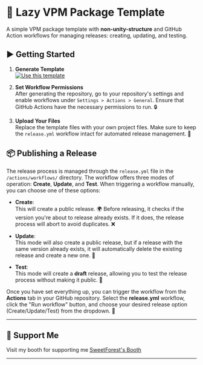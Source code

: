 # 🦙 Lazy VPM Package Template

A simple VPM package template with **non-unity-structure** and GitHub Action workflows for managing releases: creating, updating, and testing.

## ▶ Getting Started

1. **Generate Template**  
   [![Use this template](https://img.shields.io/badge/🌟%20Generate%20Template-Click%20Here-%234fc3f7?style=flat-square&logo=github&logoColor=white)](https://github.com/SweetForest/LazyVPMPackageTemplate/generate)

2. **Set Workflow Permissions**  
   After generating the repository, go to your repository's settings and enable workflows under `Settings > Actions > General`. Ensure that GitHub Actions have the necessary permissions to run. 🔒

3. **Upload Your Files**  
   Replace the template files with your own project files. Make sure to keep the `release.yml` workflow intact for automated release management. 📂

## 📦 Publishing a Release

The release process is managed through the `release.yml` file in the `/actions/workflows/` directory. The workflow offers three modes of operation: **Create**, **Update**, and **Test**. When triggering a workflow manually, you can choose one of these options:

- **Create**:  
  This will create a public release. 🌍 Before releasing, it checks if the version you're about to release already exists. If it does, the release process will abort to avoid duplicates. ❌

- **Update**:  
  This mode will also create a public release, but if a release with the same version already exists, it will automatically delete the existing release and create a new one. 🔄

- **Test**:  
  This mode will create a **draft** release, allowing you to test the release process without making it public. 📝

Once you have set everything up, you can trigger the workflow from the **Actions** tab in your GitHub repository. Select the **release.yml** workflow, click the "Run workflow" button, and choose your desired release option (Create/Update/Test) from the dropdown. 🎉

---
## 💖 Support Me

Visit my booth for supporting me [SweetForest's Booth](https://sweetforest.booth.pm)

---

